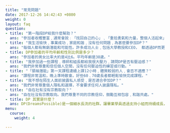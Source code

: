 ```yaml
---
title: "常見問題"
date: 2017-12-26 14:42:43 +0800
weight: 0
layout: faq
question:
- title: "第一階段DP給我什麼幫助？"
  ans: "參加者收穫豐富﹐通常會說﹕「找回自己的心」﹑「重拾勇氣和力量，整個人活起來」﹑「結識了一群知心好友」﹑「找到持續成長的竅門」。"
- title: "我生活愉快﹐事業成功﹐家庭和諧﹐沒有任何問題﹐為甚麼要參加DP？"
  ans: "每個人都有無窮潛能和可能性。許多成功人士﹐包括大學教授和CEO， 都透過DP而更上一層樓﹐生命更加精彩燦爛，並愛上這個充滿人情味的真摯社群。"
- title: DP參加者的平均年齡和性別比例是多少？
  ans: "參加者的男女比率大約是4比6。平均年齡是38歲。"
- title: "我參加過一些課程﹐導師和組長都給我很大壓力﹐請問DP是否有壓迫感？"
  ans: "我們非常尊重和信任個人空間，沒有任何壓迫性的練習或行動。"
- title: "「領袖潛能」第一天課程連續上課12小時﹐體質較弱的人﹐會否不適應？"
  ans: "課程非常溫和，晚上準時散會。好些60﹑70歲長者都輕鬆愉快完成課程。"
- title: "我不想在陌生人面前披露私人感受﹐是否適合參加DP？"
  ans: "我們非常尊重個人隱私和選擇，不會要求任何人披露隱私。"
- title: "自在社有沒有宗教取向？"
  ans: "自在社沒有宗教取向。我們尊重不同的宗教信仰，鼓勵互相包容﹐和諧共處。"
- title: DP 其實是什麼？
  ans: DP(DreamsPossible)是一個細水長流的社群。讓畢業學員透過支持小組而持續成長，同時透過不同的義工組別﹑ 組長和教練培訓，﹐以至導師培訓班，循步漸進去貢獻自己，發揮自己的無窮潛能和力量。
menu:
  course:
    weight: 4

---
```

